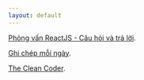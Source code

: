 ```yaml
---
layout: default
---
```


[Phỏng vấn ReactJS - Câu hỏi và trả lời](./react/interview-questions-and-answers.html).

[Ghi chép mỗi ngày](./notes/some-notes-per-day.html).

[The Clean Coder](./clean-coder/contents.html).
